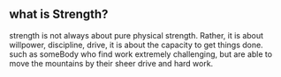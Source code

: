 
what is Strength?
---
strength is not always about pure physical strength. Rather, it is about willpower, discipline, drive, it is about the capacity to get things done.
<br>
such as someBody who find work extremely challenging, but are able to move the mountains by their sheer drive and hard work. 

